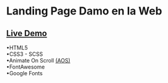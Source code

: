 # Landing Page Damo en la Web
## [Live Demo](https://nachokai.github.io/damoenlaweb/)  
  
•HTML5  
•CSS3 - SCSS  
•Animate On Scroll [(AOS)](https://github.com/michalsnik/aos/tree/v2)  
•FontAwesome  
•Google Fonts  
